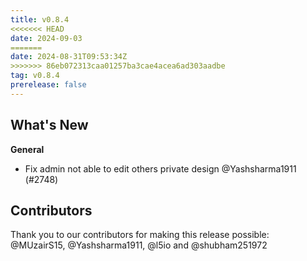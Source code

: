 ```yaml
---
title: v0.8.4
<<<<<<< HEAD
date: 2024-09-03
=======
date: 2024-08-31T09:53:34Z
>>>>>>> 86eb072313caa01257ba3cae4acea6ad303aadbe
tag: v0.8.4
prerelease: false
---
```


## What's New
**General**
- Fix admin not able to edit others private design @Yashsharma1911 (#2748)

## Contributors

Thank you to our contributors for making this release possible:
@MUzairS15, @Yashsharma1911, @l5io and @shubham251972

